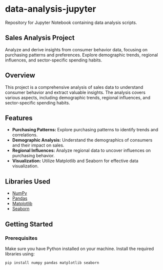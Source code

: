 # data-analysis-jupyter
Repository for Jupyter Notebook containing data analysis scripts.
## Sales Analysis Project

Analyze and derive insights from consumer behavior data, focusing on purchasing patterns and preferences. Explore demographic trends, regional influences, and sector-specific spending habits.

## Overview

This project is a comprehensive analysis of sales data to understand consumer behavior and extract valuable insights. The analysis covers various aspects, including demographic trends, regional influences, and sector-specific spending habits.

## Features

- **Purchasing Patterns:** Explore purchasing patterns to identify trends and correlations.
- **Demographic Analysis:** Understand the demographics of consumers and their impact on sales.
- **Regional Influences:** Analyze regional data to uncover influences on purchasing behavior.
- **Visualization:** Utilize Matplotlib and Seaborn for effective data visualization.

## Libraries Used

- [NumPy](https://numpy.org/)
- [Pandas](https://pandas.pydata.org/)
- [Matplotlib](https://matplotlib.org/)
- [Seaborn](https://seaborn.pydata.org/)

## Getting Started

### Prerequisites

Make sure you have Python installed on your machine. Install the required libraries using:

```bash
pip install numpy pandas matplotlib seaborn
